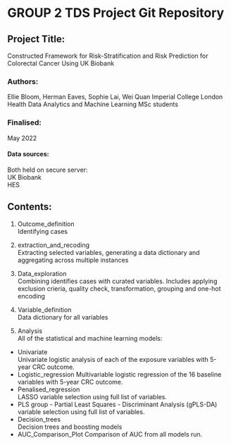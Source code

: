 # GROUP 2 TDS Project Git Repository

## Project Title:
Constructed Framework for Risk-Stratification and Risk Prediction for Colorectal Cancer Using UK Biobank

### Authors: 
Ellie Bloom, Herman Eaves, Sophie Lai, Wei Quan
Imperial College London Health Data Analytics and Machine Learning MSc students
### Finalised: 
May 2022
#### Data sources: 
Both held on secure server:   
UK Biobank   
HES 

## Contents:

1.  Outcome_definition  
Identifying cases 
  
2.  extraction_and_recoding   
Extracting selected variables, generating a data dictionary and aggregating across multiple instances 
  
3.  Data_exploration  
Combining identifies cases with curated variables. Includes applying exclusion crieria, quality check, transformation, grouping and one-hot encoding  
  
4.  Variable_definition   
Data dictionary for all variables   
  
5.  Analysis  
All of the statistical and machine learning models: 
* Univariate  
Univariate logistic analysis of each of the exposure variables with 5-year CRC outcome. 
* Logistic_regression
Multivariable logistic regression of the 16 baseline variables with 5-year CRC outcome. 
* Penalised_regression  
LASSO variable selection using full list of variables. 
* PLS 
group - Partial Least Squares - Discriminant Analysis (gPLS-DA) variable selection using full list of variables.  
* Decision_trees  
Decision trees and boosting models  
* AUC_Comparison_Plot 
Comparison of AUC from all models run.  

